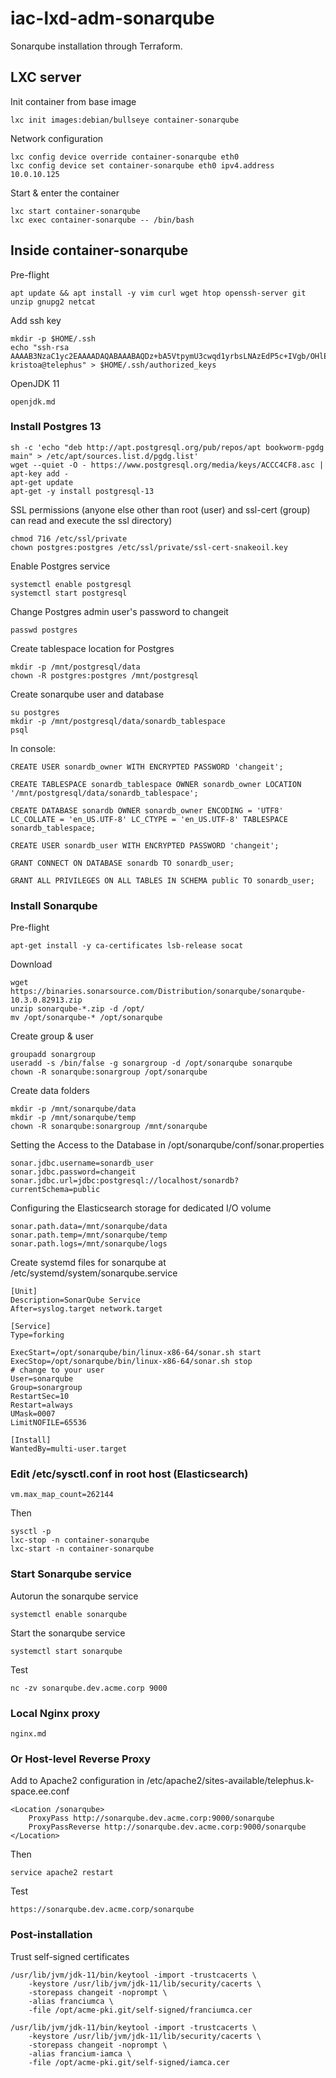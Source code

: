 # iac-lxd-adm-sonarqube

Sonarqube installation through Terraform.

## LXC server

Init container from base image

    lxc init images:debian/bullseye container-sonarqube

Network configuration

    lxc config device override container-sonarqube eth0
    lxc config device set container-sonarqube eth0 ipv4.address 10.0.10.125

Start & enter the container

    lxc start container-sonarqube
    lxc exec container-sonarqube -- /bin/bash

## Inside container-sonarqube

Pre-flight

    apt update && apt install -y vim curl wget htop openssh-server git unzip gnupg2 netcat

Add ssh key

    mkdir -p $HOME/.ssh
    echo "ssh-rsa AAAAB3NzaC1yc2EAAAADAQABAAABAQDz+bA5VtpymU3cwqd1yrbsLNAzEdP5c+IVgb/OHlEzhLj7+ZOlWgWEFkoTTRJO3R1nU19yeMSKyAqG6xU+PWt8zlipgGfINuD168oytTM8UOmX16VZaAoUHFwAB+C7Xd814Os2FB7iXeolQVNRZADWUOF7/XOQVjEpbGVM5InoCvPTWPY9cFgRxJ2qwPZ08f0P6NupymK83LJYj9ELYlMfErxBF2WVObysw9c82oXq1VDLq+/clctVq+EhPkIhdRD1BIqNybQQnfvYnC1jfjHBSGIAfXtvJsjZ8TsHqFyXqOFYkj36/ZZ5GPBpIOsN1JA6NfF080g0Cz3iJohmjZh3 kristoa@telephus" > $HOME/.ssh/authorized_keys

OpenJDK 11

    openjdk.md

### Install Postgres 13

    sh -c 'echo "deb http://apt.postgresql.org/pub/repos/apt bookworm-pgdg main" > /etc/apt/sources.list.d/pgdg.list'
    wget --quiet -O - https://www.postgresql.org/media/keys/ACCC4CF8.asc | apt-key add -
    apt-get update
    apt-get -y install postgresql-13

SSL permissions (anyone else other than root (user) and ssl-cert (group) can read and execute the ssl directory)

    chmod 716 /etc/ssl/private
    chown postgres:postgres /etc/ssl/private/ssl-cert-snakeoil.key

Enable Postgres service

    systemctl enable postgresql
    systemctl start postgresql

Change Postgres admin user's password to changeit

    passwd postgres

Create tablespace location for Postgres

    mkdir -p /mnt/postgresql/data
    chown -R postgres:postgres /mnt/postgresql

Create sonarqube user and database

    su postgres
    mkdir -p /mnt/postgresql/data/sonardb_tablespace
    psql

In console:

    CREATE USER sonardb_owner WITH ENCRYPTED PASSWORD 'changeit';

    CREATE TABLESPACE sonardb_tablespace OWNER sonardb_owner LOCATION '/mnt/postgresql/data/sonardb_tablespace';

    CREATE DATABASE sonardb OWNER sonardb_owner ENCODING = 'UTF8' LC_COLLATE = 'en_US.UTF-8' LC_CTYPE = 'en_US.UTF-8' TABLESPACE sonardb_tablespace;

    CREATE USER sonardb_user WITH ENCRYPTED PASSWORD 'changeit';

    GRANT CONNECT ON DATABASE sonardb TO sonardb_user;

    GRANT ALL PRIVILEGES ON ALL TABLES IN SCHEMA public TO sonardb_user;

### Install Sonarqube

Pre-flight

    apt-get install -y ca-certificates lsb-release socat

Download

    wget https://binaries.sonarsource.com/Distribution/sonarqube/sonarqube-10.3.0.82913.zip 
    unzip sonarqube-*.zip -d /opt/
    mv /opt/sonarqube-* /opt/sonarqube

Create group & user
    
    groupadd sonargroup
    useradd -s /bin/false -g sonargroup -d /opt/sonarqube sonarqube
    chown -R sonarqube:sonargroup /opt/sonarqube

Create data folders

    mkdir -p /mnt/sonarqube/data
    mkdir -p /mnt/sonarqube/temp
    chown -R sonarqube:sonargroup /mnt/sonarqube

Setting the Access to the Database in /opt/sonarqube/conf/sonar.properties

    sonar.jdbc.username=sonardb_user
    sonar.jdbc.password=changeit
    sonar.jdbc.url=jdbc:postgresql://localhost/sonardb?currentSchema=public

Configuring the Elasticsearch storage for dedicated I/O volume

    sonar.path.data=/mnt/sonarqube/data
    sonar.path.temp=/mnt/sonarqube/temp
    sonar.path.logs=/mnt/sonarqube/logs

Create systemd files for sonarqube at /etc/systemd/system/sonarqube.service

    [Unit]
    Description=SonarQube Service
    After=syslog.target network.target
    
    [Service]
    Type=forking
    
    ExecStart=/opt/sonarqube/bin/linux-x86-64/sonar.sh start
    ExecStop=/opt/sonarqube/bin/linux-x86-64/sonar.sh stop
    # change to your user
    User=sonarqube
    Group=sonargroup
    RestartSec=10
    Restart=always
    UMask=0007
    LimitNOFILE=65536
    
    [Install]
    WantedBy=multi-user.target

### Edit /etc/sysctl.conf in root host (Elasticsearch)

    vm.max_map_count=262144

Then

    sysctl -p
    lxc-stop -n container-sonarqube
    lxc-start -n container-sonarqube

### Start Sonarqube service

Autorun the sonarqube service

    systemctl enable sonarqube

Start the sonarqube service

    systemctl start sonarqube

Test

    nc -zv sonarqube.dev.acme.corp 9000

### Local Nginx proxy

    nginx.md

### Or Host-level Reverse Proxy

Add to Apache2 configuration in /etc/apache2/sites-available/telephus.k-space.ee.conf

    <Location /sonarqube>
        ProxyPass http://sonarqube.dev.acme.corp:9000/sonarqube
        ProxyPassReverse http://sonarqube.dev.acme.corp:9000/sonarqube
    </Location>

Then

    service apache2 restart

Test

    https://sonarqube.dev.acme.corp/sonarqube

### Post-installation

Trust self-signed certificates

    /usr/lib/jvm/jdk-11/bin/keytool -import -trustcacerts \
        -keystore /usr/lib/jvm/jdk-11/lib/security/cacerts \
        -storepass changeit -noprompt \
        -alias franciumca \
        -file /opt/acme-pki.git/self-signed/franciumca.cer

    /usr/lib/jvm/jdk-11/bin/keytool -import -trustcacerts \
        -keystore /usr/lib/jvm/jdk-11/lib/security/cacerts \
        -storepass changeit -noprompt \
        -alias francium-iamca \
        -file /opt/acme-pki.git/self-signed/iamca.cer
